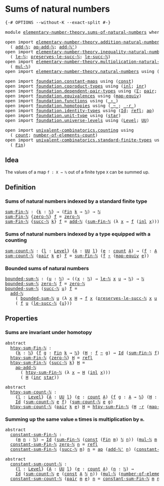 # Sums of natural numbers

<pre class="Agda"><a id="36" class="Symbol">{-#</a> <a id="40" class="Keyword">OPTIONS</a> <a id="48" class="Pragma">--without-K</a> <a id="60" class="Pragma">--exact-split</a> <a id="74" class="Symbol">#-}</a>

<a id="79" class="Keyword">module</a> <a id="86" href="elementary-number-theory.sums-of-natural-numbers.html" class="Module">elementary-number-theory.sums-of-natural-numbers</a> <a id="135" class="Keyword">where</a>

<a id="142" class="Keyword">open</a> <a id="147" class="Keyword">import</a> <a id="154" href="elementary-number-theory.addition-natural-numbers.html" class="Module">elementary-number-theory.addition-natural-numbers</a> <a id="204" class="Keyword">using</a>
  <a id="212" class="Symbol">(</a> <a id="214" href="elementary-number-theory.addition-natural-numbers.html#988" class="Function">add-ℕ</a><a id="219" class="Symbol">;</a> <a id="221" href="elementary-number-theory.addition-natural-numbers.html#1104" class="Function">ap-add-ℕ</a><a id="229" class="Symbol">;</a> <a id="231" href="elementary-number-theory.addition-natural-numbers.html#1061" class="Function">add-ℕ&#39;</a><a id="237" class="Symbol">)</a>
<a id="239" class="Keyword">open</a> <a id="244" class="Keyword">import</a> <a id="251" href="elementary-number-theory.inequality-natural-numbers.html" class="Module">elementary-number-theory.inequality-natural-numbers</a> <a id="303" class="Keyword">using</a>
  <a id="311" class="Symbol">(</a> <a id="313" href="elementary-number-theory.inequality-natural-numbers.html#9976" class="Function">le-ℕ</a><a id="317" class="Symbol">;</a> <a id="319" href="elementary-number-theory.inequality-natural-numbers.html#11297" class="Function">preserves-le-succ-ℕ</a><a id="338" class="Symbol">;</a> <a id="340" href="elementary-number-theory.inequality-natural-numbers.html#13882" class="Function">le-succ-ℕ</a><a id="349" class="Symbol">)</a>
<a id="351" class="Keyword">open</a> <a id="356" class="Keyword">import</a> <a id="363" href="elementary-number-theory.multiplication-natural-numbers.html" class="Module">elementary-number-theory.multiplication-natural-numbers</a> <a id="419" class="Keyword">using</a>
  <a id="427" class="Symbol">(</a> <a id="429" href="elementary-number-theory.multiplication-natural-numbers.html#1176" class="Function">mul-ℕ</a><a id="434" class="Symbol">)</a>
<a id="436" class="Keyword">open</a> <a id="441" class="Keyword">import</a> <a id="448" href="elementary-number-theory.natural-numbers.html" class="Module">elementary-number-theory.natural-numbers</a> <a id="489" class="Keyword">using</a> <a id="495" class="Symbol">(</a><a id="496" href="elementary-number-theory.natural-numbers.html#1444" class="Datatype">ℕ</a><a id="497" class="Symbol">;</a> <a id="499" href="elementary-number-theory.natural-numbers.html#1465" class="InductiveConstructor">zero-ℕ</a><a id="505" class="Symbol">;</a> <a id="507" href="elementary-number-theory.natural-numbers.html#1478" class="InductiveConstructor">succ-ℕ</a><a id="513" class="Symbol">)</a>

<a id="516" class="Keyword">open</a> <a id="521" class="Keyword">import</a> <a id="528" href="foundation.constant-maps.html" class="Module">foundation.constant-maps</a> <a id="553" class="Keyword">using</a> <a id="559" class="Symbol">(</a><a id="560" href="foundation-core.constant-maps.html#203" class="Function">const</a><a id="565" class="Symbol">)</a>
<a id="567" class="Keyword">open</a> <a id="572" class="Keyword">import</a> <a id="579" href="foundation.coproduct-types.html" class="Module">foundation.coproduct-types</a> <a id="606" class="Keyword">using</a> <a id="612" class="Symbol">(</a><a id="613" href="foundation.coproduct-types.html#1239" class="InductiveConstructor">inl</a><a id="616" class="Symbol">;</a> <a id="618" href="foundation.coproduct-types.html#1262" class="InductiveConstructor">inr</a><a id="621" class="Symbol">)</a>
<a id="623" class="Keyword">open</a> <a id="628" class="Keyword">import</a> <a id="635" href="foundation.dependent-pair-types.html" class="Module">foundation.dependent-pair-types</a> <a id="667" class="Keyword">using</a> <a id="673" class="Symbol">(</a><a id="674" href="foundation-core.dependent-pair-types.html#502" class="Record">Σ</a><a id="675" class="Symbol">;</a> <a id="677" href="foundation-core.dependent-pair-types.html#575" class="InductiveConstructor">pair</a><a id="681" class="Symbol">;</a> <a id="683" href="foundation-core.dependent-pair-types.html#592" class="Field">pr1</a><a id="686" class="Symbol">;</a> <a id="688" href="foundation-core.dependent-pair-types.html#604" class="Field">pr2</a><a id="691" class="Symbol">)</a>
<a id="693" class="Keyword">open</a> <a id="698" class="Keyword">import</a> <a id="705" href="foundation.equivalences.html" class="Module">foundation.equivalences</a> <a id="729" class="Keyword">using</a> <a id="735" class="Symbol">(</a><a id="736" href="foundation-core.equivalences.html#1807" class="Function">map-equiv</a><a id="745" class="Symbol">)</a>
<a id="747" class="Keyword">open</a> <a id="752" class="Keyword">import</a> <a id="759" href="foundation.functions.html" class="Module">foundation.functions</a> <a id="780" class="Keyword">using</a> <a id="786" class="Symbol">(</a><a id="787" href="foundation-core.functions.html#407" class="Function Operator">_∘_</a><a id="790" class="Symbol">)</a>
<a id="792" class="Keyword">open</a> <a id="797" class="Keyword">import</a> <a id="804" href="foundation.homotopies.html" class="Module">foundation.homotopies</a> <a id="826" class="Keyword">using</a> <a id="832" class="Symbol">(</a><a id="833" href="foundation-core.homotopies.html#467" class="Function Operator">_~_</a><a id="836" class="Symbol">;</a> <a id="838" href="foundation-core.homotopies.html#1974" class="Function Operator">_·r_</a><a id="842" class="Symbol">)</a>
<a id="844" class="Keyword">open</a> <a id="849" class="Keyword">import</a> <a id="856" href="foundation.identity-types.html" class="Module">foundation.identity-types</a> <a id="882" class="Keyword">using</a> <a id="888" class="Symbol">(</a><a id="889" href="foundation-core.identity-types.html#641" class="Datatype">Id</a><a id="891" class="Symbol">;</a> <a id="893" href="foundation-core.identity-types.html#694" class="InductiveConstructor">refl</a><a id="897" class="Symbol">;</a> <a id="899" href="foundation-core.identity-types.html#2853" class="Function">ap</a><a id="901" class="Symbol">)</a>
<a id="903" class="Keyword">open</a> <a id="908" class="Keyword">import</a> <a id="915" href="foundation.unit-type.html" class="Module">foundation.unit-type</a> <a id="936" class="Keyword">using</a> <a id="942" class="Symbol">(</a><a id="943" href="foundation.unit-type.html#999" class="InductiveConstructor">star</a><a id="947" class="Symbol">)</a>
<a id="949" class="Keyword">open</a> <a id="954" class="Keyword">import</a> <a id="961" href="foundation.universe-levels.html" class="Module">foundation.universe-levels</a> <a id="988" class="Keyword">using</a> <a id="994" class="Symbol">(</a><a id="995" href="Agda.Primitive.html#597" class="Postulate">Level</a><a id="1000" class="Symbol">;</a> <a id="1002" href="foundation-core.universe-levels.html#222" class="Primitive">UU</a><a id="1004" class="Symbol">)</a>

<a id="1007" class="Keyword">open</a> <a id="1012" class="Keyword">import</a> <a id="1019" href="univalent-combinatorics.counting.html" class="Module">univalent-combinatorics.counting</a> <a id="1052" class="Keyword">using</a>
  <a id="1060" class="Symbol">(</a> <a id="1062" href="univalent-combinatorics.counting.html#1746" class="Function">count</a><a id="1067" class="Symbol">;</a> <a id="1069" href="univalent-combinatorics.counting.html#1874" class="Function">number-of-elements-count</a><a id="1093" class="Symbol">)</a>
<a id="1095" class="Keyword">open</a> <a id="1100" class="Keyword">import</a> <a id="1107" href="univalent-combinatorics.standard-finite-types.html" class="Module">univalent-combinatorics.standard-finite-types</a> <a id="1153" class="Keyword">using</a>
  <a id="1161" class="Symbol">(</a> <a id="1163" href="univalent-combinatorics.standard-finite-types.html#2072" class="Function">Fin</a><a id="1166" class="Symbol">)</a>
</pre>
## Idea

The values of a map `f : X → ℕ` out of a finite type `X` can be summed up.

## Definition

### Sums of natural numbers indexed by a standard finite type

<pre class="Agda"><a id="sum-Fin-ℕ"></a><a id="1344" href="elementary-number-theory.sums-of-natural-numbers.html#1344" class="Function">sum-Fin-ℕ</a> <a id="1354" class="Symbol">:</a> <a id="1356" class="Symbol">{</a><a id="1357" href="elementary-number-theory.sums-of-natural-numbers.html#1357" class="Bound">k</a> <a id="1359" class="Symbol">:</a> <a id="1361" href="elementary-number-theory.natural-numbers.html#1444" class="Datatype">ℕ</a><a id="1362" class="Symbol">}</a> <a id="1364" class="Symbol">→</a> <a id="1366" class="Symbol">(</a><a id="1367" href="univalent-combinatorics.standard-finite-types.html#2072" class="Function">Fin</a> <a id="1371" href="elementary-number-theory.sums-of-natural-numbers.html#1357" class="Bound">k</a> <a id="1373" class="Symbol">→</a> <a id="1375" href="elementary-number-theory.natural-numbers.html#1444" class="Datatype">ℕ</a><a id="1376" class="Symbol">)</a> <a id="1378" class="Symbol">→</a> <a id="1380" href="elementary-number-theory.natural-numbers.html#1444" class="Datatype">ℕ</a>
<a id="1382" href="elementary-number-theory.sums-of-natural-numbers.html#1344" class="Function">sum-Fin-ℕ</a> <a id="1392" class="Symbol">{</a><a id="1393" href="elementary-number-theory.natural-numbers.html#1465" class="InductiveConstructor">zero-ℕ</a><a id="1399" class="Symbol">}</a> <a id="1401" href="elementary-number-theory.sums-of-natural-numbers.html#1401" class="Bound">f</a> <a id="1403" class="Symbol">=</a> <a id="1405" href="elementary-number-theory.natural-numbers.html#1465" class="InductiveConstructor">zero-ℕ</a>
<a id="1412" href="elementary-number-theory.sums-of-natural-numbers.html#1344" class="Function">sum-Fin-ℕ</a> <a id="1422" class="Symbol">{</a><a id="1423" href="elementary-number-theory.natural-numbers.html#1478" class="InductiveConstructor">succ-ℕ</a> <a id="1430" href="elementary-number-theory.sums-of-natural-numbers.html#1430" class="Bound">k</a><a id="1431" class="Symbol">}</a> <a id="1433" href="elementary-number-theory.sums-of-natural-numbers.html#1433" class="Bound">f</a> <a id="1435" class="Symbol">=</a> <a id="1437" href="elementary-number-theory.addition-natural-numbers.html#988" class="Function">add-ℕ</a> <a id="1443" class="Symbol">(</a><a id="1444" href="elementary-number-theory.sums-of-natural-numbers.html#1344" class="Function">sum-Fin-ℕ</a> <a id="1454" class="Symbol">(λ</a> <a id="1457" href="elementary-number-theory.sums-of-natural-numbers.html#1457" class="Bound">x</a> <a id="1459" class="Symbol">→</a> <a id="1461" href="elementary-number-theory.sums-of-natural-numbers.html#1433" class="Bound">f</a> <a id="1463" class="Symbol">(</a><a id="1464" href="foundation.coproduct-types.html#1239" class="InductiveConstructor">inl</a> <a id="1468" href="elementary-number-theory.sums-of-natural-numbers.html#1457" class="Bound">x</a><a id="1469" class="Symbol">)))</a> <a id="1473" class="Symbol">(</a><a id="1474" href="elementary-number-theory.sums-of-natural-numbers.html#1433" class="Bound">f</a> <a id="1476" class="Symbol">(</a><a id="1477" href="foundation.coproduct-types.html#1262" class="InductiveConstructor">inr</a> <a id="1481" href="foundation.unit-type.html#999" class="InductiveConstructor">star</a><a id="1485" class="Symbol">))</a>
</pre>
### Sums of natural numbers indexed by a type equipped with a counting

<pre class="Agda"><a id="sum-count-ℕ"></a><a id="1573" href="elementary-number-theory.sums-of-natural-numbers.html#1573" class="Function">sum-count-ℕ</a> <a id="1585" class="Symbol">:</a> <a id="1587" class="Symbol">{</a><a id="1588" href="elementary-number-theory.sums-of-natural-numbers.html#1588" class="Bound">l</a> <a id="1590" class="Symbol">:</a> <a id="1592" href="Agda.Primitive.html#597" class="Postulate">Level</a><a id="1597" class="Symbol">}</a> <a id="1599" class="Symbol">{</a><a id="1600" href="elementary-number-theory.sums-of-natural-numbers.html#1600" class="Bound">A</a> <a id="1602" class="Symbol">:</a> <a id="1604" href="foundation-core.universe-levels.html#222" class="Primitive">UU</a> <a id="1607" href="elementary-number-theory.sums-of-natural-numbers.html#1588" class="Bound">l</a><a id="1608" class="Symbol">}</a> <a id="1610" class="Symbol">(</a><a id="1611" href="elementary-number-theory.sums-of-natural-numbers.html#1611" class="Bound">e</a> <a id="1613" class="Symbol">:</a> <a id="1615" href="univalent-combinatorics.counting.html#1746" class="Function">count</a> <a id="1621" href="elementary-number-theory.sums-of-natural-numbers.html#1600" class="Bound">A</a><a id="1622" class="Symbol">)</a> <a id="1624" class="Symbol">→</a> <a id="1626" class="Symbol">(</a><a id="1627" href="elementary-number-theory.sums-of-natural-numbers.html#1627" class="Bound">f</a> <a id="1629" class="Symbol">:</a> <a id="1631" href="elementary-number-theory.sums-of-natural-numbers.html#1600" class="Bound">A</a> <a id="1633" class="Symbol">→</a> <a id="1635" href="elementary-number-theory.natural-numbers.html#1444" class="Datatype">ℕ</a><a id="1636" class="Symbol">)</a> <a id="1638" class="Symbol">→</a> <a id="1640" href="elementary-number-theory.natural-numbers.html#1444" class="Datatype">ℕ</a>
<a id="1642" href="elementary-number-theory.sums-of-natural-numbers.html#1573" class="Function">sum-count-ℕ</a> <a id="1654" class="Symbol">(</a><a id="1655" href="foundation-core.dependent-pair-types.html#575" class="InductiveConstructor">pair</a> <a id="1660" href="elementary-number-theory.sums-of-natural-numbers.html#1660" class="Bound">k</a> <a id="1662" href="elementary-number-theory.sums-of-natural-numbers.html#1662" class="Bound">e</a><a id="1663" class="Symbol">)</a> <a id="1665" href="elementary-number-theory.sums-of-natural-numbers.html#1665" class="Bound">f</a> <a id="1667" class="Symbol">=</a> <a id="1669" href="elementary-number-theory.sums-of-natural-numbers.html#1344" class="Function">sum-Fin-ℕ</a> <a id="1679" class="Symbol">(</a><a id="1680" href="elementary-number-theory.sums-of-natural-numbers.html#1665" class="Bound">f</a> <a id="1682" href="foundation-core.functions.html#407" class="Function Operator">∘</a> <a id="1684" class="Symbol">(</a><a id="1685" href="foundation-core.equivalences.html#1807" class="Function">map-equiv</a> <a id="1695" href="elementary-number-theory.sums-of-natural-numbers.html#1662" class="Bound">e</a><a id="1696" class="Symbol">))</a>
</pre>
### Bounded sums of natural numbers

<pre class="Agda"><a id="bounded-sum-ℕ"></a><a id="1749" href="elementary-number-theory.sums-of-natural-numbers.html#1749" class="Function">bounded-sum-ℕ</a> <a id="1763" class="Symbol">:</a> <a id="1765" class="Symbol">(</a><a id="1766" href="elementary-number-theory.sums-of-natural-numbers.html#1766" class="Bound">u</a> <a id="1768" class="Symbol">:</a> <a id="1770" href="elementary-number-theory.natural-numbers.html#1444" class="Datatype">ℕ</a><a id="1771" class="Symbol">)</a> <a id="1773" class="Symbol">→</a> <a id="1775" class="Symbol">((</a><a id="1777" href="elementary-number-theory.sums-of-natural-numbers.html#1777" class="Bound">x</a> <a id="1779" class="Symbol">:</a> <a id="1781" href="elementary-number-theory.natural-numbers.html#1444" class="Datatype">ℕ</a><a id="1782" class="Symbol">)</a> <a id="1784" class="Symbol">→</a> <a id="1786" href="elementary-number-theory.inequality-natural-numbers.html#9976" class="Function">le-ℕ</a> <a id="1791" href="elementary-number-theory.sums-of-natural-numbers.html#1777" class="Bound">x</a> <a id="1793" href="elementary-number-theory.sums-of-natural-numbers.html#1766" class="Bound">u</a> <a id="1795" class="Symbol">→</a> <a id="1797" href="elementary-number-theory.natural-numbers.html#1444" class="Datatype">ℕ</a><a id="1798" class="Symbol">)</a> <a id="1800" class="Symbol">→</a> <a id="1802" href="elementary-number-theory.natural-numbers.html#1444" class="Datatype">ℕ</a>
<a id="1804" href="elementary-number-theory.sums-of-natural-numbers.html#1749" class="Function">bounded-sum-ℕ</a> <a id="1818" href="elementary-number-theory.natural-numbers.html#1465" class="InductiveConstructor">zero-ℕ</a> <a id="1825" href="elementary-number-theory.sums-of-natural-numbers.html#1825" class="Bound">f</a> <a id="1827" class="Symbol">=</a> <a id="1829" href="elementary-number-theory.natural-numbers.html#1465" class="InductiveConstructor">zero-ℕ</a>
<a id="1836" href="elementary-number-theory.sums-of-natural-numbers.html#1749" class="Function">bounded-sum-ℕ</a> <a id="1850" class="Symbol">(</a><a id="1851" href="elementary-number-theory.natural-numbers.html#1478" class="InductiveConstructor">succ-ℕ</a> <a id="1858" href="elementary-number-theory.sums-of-natural-numbers.html#1858" class="Bound">u</a><a id="1859" class="Symbol">)</a> <a id="1861" href="elementary-number-theory.sums-of-natural-numbers.html#1861" class="Bound">f</a> <a id="1863" class="Symbol">=</a>
  <a id="1867" href="elementary-number-theory.addition-natural-numbers.html#988" class="Function">add-ℕ</a>
    <a id="1877" class="Symbol">(</a> <a id="1879" href="elementary-number-theory.sums-of-natural-numbers.html#1749" class="Function">bounded-sum-ℕ</a> <a id="1893" href="elementary-number-theory.sums-of-natural-numbers.html#1858" class="Bound">u</a> <a id="1895" class="Symbol">(λ</a> <a id="1898" href="elementary-number-theory.sums-of-natural-numbers.html#1898" class="Bound">x</a> <a id="1900" href="elementary-number-theory.sums-of-natural-numbers.html#1900" class="Bound">H</a> <a id="1902" class="Symbol">→</a> <a id="1904" href="elementary-number-theory.sums-of-natural-numbers.html#1861" class="Bound">f</a> <a id="1906" href="elementary-number-theory.sums-of-natural-numbers.html#1898" class="Bound">x</a> <a id="1908" class="Symbol">(</a><a id="1909" href="elementary-number-theory.inequality-natural-numbers.html#11297" class="Function">preserves-le-succ-ℕ</a> <a id="1929" href="elementary-number-theory.sums-of-natural-numbers.html#1898" class="Bound">x</a> <a id="1931" href="elementary-number-theory.sums-of-natural-numbers.html#1858" class="Bound">u</a> <a id="1933" href="elementary-number-theory.sums-of-natural-numbers.html#1900" class="Bound">H</a><a id="1934" class="Symbol">)))</a>
    <a id="1942" class="Symbol">(</a> <a id="1944" href="elementary-number-theory.sums-of-natural-numbers.html#1861" class="Bound">f</a> <a id="1946" href="elementary-number-theory.sums-of-natural-numbers.html#1858" class="Bound">u</a> <a id="1948" class="Symbol">(</a><a id="1949" href="elementary-number-theory.inequality-natural-numbers.html#13882" class="Function">le-succ-ℕ</a> <a id="1959" class="Symbol">{</a><a id="1960" href="elementary-number-theory.sums-of-natural-numbers.html#1858" class="Bound">u</a><a id="1961" class="Symbol">}))</a>
</pre>
## Properties

### Sums are invariant under homotopy

<pre class="Agda"><a id="2032" class="Keyword">abstract</a>
  <a id="htpy-sum-Fin-ℕ"></a><a id="2043" href="elementary-number-theory.sums-of-natural-numbers.html#2043" class="Function">htpy-sum-Fin-ℕ</a> <a id="2058" class="Symbol">:</a>
    <a id="2064" class="Symbol">{</a><a id="2065" href="elementary-number-theory.sums-of-natural-numbers.html#2065" class="Bound">k</a> <a id="2067" class="Symbol">:</a> <a id="2069" href="elementary-number-theory.natural-numbers.html#1444" class="Datatype">ℕ</a><a id="2070" class="Symbol">}</a> <a id="2072" class="Symbol">{</a><a id="2073" href="elementary-number-theory.sums-of-natural-numbers.html#2073" class="Bound">f</a> <a id="2075" href="elementary-number-theory.sums-of-natural-numbers.html#2075" class="Bound">g</a> <a id="2077" class="Symbol">:</a> <a id="2079" href="univalent-combinatorics.standard-finite-types.html#2072" class="Function">Fin</a> <a id="2083" href="elementary-number-theory.sums-of-natural-numbers.html#2065" class="Bound">k</a> <a id="2085" class="Symbol">→</a> <a id="2087" href="elementary-number-theory.natural-numbers.html#1444" class="Datatype">ℕ</a><a id="2088" class="Symbol">}</a> <a id="2090" class="Symbol">(</a><a id="2091" href="elementary-number-theory.sums-of-natural-numbers.html#2091" class="Bound">H</a> <a id="2093" class="Symbol">:</a> <a id="2095" href="elementary-number-theory.sums-of-natural-numbers.html#2073" class="Bound">f</a> <a id="2097" href="foundation-core.homotopies.html#467" class="Function Operator">~</a> <a id="2099" href="elementary-number-theory.sums-of-natural-numbers.html#2075" class="Bound">g</a><a id="2100" class="Symbol">)</a> <a id="2102" class="Symbol">→</a> <a id="2104" href="foundation-core.identity-types.html#641" class="Datatype">Id</a> <a id="2107" class="Symbol">(</a><a id="2108" href="elementary-number-theory.sums-of-natural-numbers.html#1344" class="Function">sum-Fin-ℕ</a> <a id="2118" href="elementary-number-theory.sums-of-natural-numbers.html#2073" class="Bound">f</a><a id="2119" class="Symbol">)</a> <a id="2121" class="Symbol">(</a><a id="2122" href="elementary-number-theory.sums-of-natural-numbers.html#1344" class="Function">sum-Fin-ℕ</a> <a id="2132" href="elementary-number-theory.sums-of-natural-numbers.html#2075" class="Bound">g</a><a id="2133" class="Symbol">)</a>
  <a id="2137" href="elementary-number-theory.sums-of-natural-numbers.html#2043" class="Function">htpy-sum-Fin-ℕ</a> <a id="2152" class="Symbol">{</a><a id="2153" href="elementary-number-theory.natural-numbers.html#1465" class="InductiveConstructor">zero-ℕ</a><a id="2159" class="Symbol">}</a> <a id="2161" href="elementary-number-theory.sums-of-natural-numbers.html#2161" class="Bound">H</a> <a id="2163" class="Symbol">=</a> <a id="2165" href="foundation-core.identity-types.html#694" class="InductiveConstructor">refl</a>
  <a id="2172" href="elementary-number-theory.sums-of-natural-numbers.html#2043" class="Function">htpy-sum-Fin-ℕ</a> <a id="2187" class="Symbol">{</a><a id="2188" href="elementary-number-theory.natural-numbers.html#1478" class="InductiveConstructor">succ-ℕ</a> <a id="2195" href="elementary-number-theory.sums-of-natural-numbers.html#2195" class="Bound">k</a><a id="2196" class="Symbol">}</a> <a id="2198" href="elementary-number-theory.sums-of-natural-numbers.html#2198" class="Bound">H</a> <a id="2200" class="Symbol">=</a>
    <a id="2206" href="elementary-number-theory.addition-natural-numbers.html#1104" class="Function">ap-add-ℕ</a>
      <a id="2221" class="Symbol">(</a> <a id="2223" href="elementary-number-theory.sums-of-natural-numbers.html#2043" class="Function">htpy-sum-Fin-ℕ</a> <a id="2238" class="Symbol">(λ</a> <a id="2241" href="elementary-number-theory.sums-of-natural-numbers.html#2241" class="Bound">x</a> <a id="2243" class="Symbol">→</a> <a id="2245" href="elementary-number-theory.sums-of-natural-numbers.html#2198" class="Bound">H</a> <a id="2247" class="Symbol">(</a><a id="2248" href="foundation.coproduct-types.html#1239" class="InductiveConstructor">inl</a> <a id="2252" href="elementary-number-theory.sums-of-natural-numbers.html#2241" class="Bound">x</a><a id="2253" class="Symbol">)))</a>
      <a id="2263" class="Symbol">(</a> <a id="2265" href="elementary-number-theory.sums-of-natural-numbers.html#2198" class="Bound">H</a> <a id="2267" class="Symbol">(</a><a id="2268" href="foundation.coproduct-types.html#1262" class="InductiveConstructor">inr</a> <a id="2272" href="foundation.unit-type.html#999" class="InductiveConstructor">star</a><a id="2276" class="Symbol">))</a>

<a id="2280" class="Keyword">abstract</a>
  <a id="htpy-sum-count-ℕ"></a><a id="2291" href="elementary-number-theory.sums-of-natural-numbers.html#2291" class="Function">htpy-sum-count-ℕ</a> <a id="2308" class="Symbol">:</a>
    <a id="2314" class="Symbol">{</a><a id="2315" href="elementary-number-theory.sums-of-natural-numbers.html#2315" class="Bound">l</a> <a id="2317" class="Symbol">:</a> <a id="2319" href="Agda.Primitive.html#597" class="Postulate">Level</a><a id="2324" class="Symbol">}</a> <a id="2326" class="Symbol">{</a><a id="2327" href="elementary-number-theory.sums-of-natural-numbers.html#2327" class="Bound">A</a> <a id="2329" class="Symbol">:</a> <a id="2331" href="foundation-core.universe-levels.html#222" class="Primitive">UU</a> <a id="2334" href="elementary-number-theory.sums-of-natural-numbers.html#2315" class="Bound">l</a><a id="2335" class="Symbol">}</a> <a id="2337" class="Symbol">(</a><a id="2338" href="elementary-number-theory.sums-of-natural-numbers.html#2338" class="Bound">e</a> <a id="2340" class="Symbol">:</a> <a id="2342" href="univalent-combinatorics.counting.html#1746" class="Function">count</a> <a id="2348" href="elementary-number-theory.sums-of-natural-numbers.html#2327" class="Bound">A</a><a id="2349" class="Symbol">)</a> <a id="2351" class="Symbol">{</a><a id="2352" href="elementary-number-theory.sums-of-natural-numbers.html#2352" class="Bound">f</a> <a id="2354" href="elementary-number-theory.sums-of-natural-numbers.html#2354" class="Bound">g</a> <a id="2356" class="Symbol">:</a> <a id="2358" href="elementary-number-theory.sums-of-natural-numbers.html#2327" class="Bound">A</a> <a id="2360" class="Symbol">→</a> <a id="2362" href="elementary-number-theory.natural-numbers.html#1444" class="Datatype">ℕ</a><a id="2363" class="Symbol">}</a> <a id="2365" class="Symbol">(</a><a id="2366" href="elementary-number-theory.sums-of-natural-numbers.html#2366" class="Bound">H</a> <a id="2368" class="Symbol">:</a> <a id="2370" href="elementary-number-theory.sums-of-natural-numbers.html#2352" class="Bound">f</a> <a id="2372" href="foundation-core.homotopies.html#467" class="Function Operator">~</a> <a id="2374" href="elementary-number-theory.sums-of-natural-numbers.html#2354" class="Bound">g</a><a id="2375" class="Symbol">)</a> <a id="2377" class="Symbol">→</a>
    <a id="2383" href="foundation-core.identity-types.html#641" class="Datatype">Id</a> <a id="2386" class="Symbol">(</a><a id="2387" href="elementary-number-theory.sums-of-natural-numbers.html#1573" class="Function">sum-count-ℕ</a> <a id="2399" href="elementary-number-theory.sums-of-natural-numbers.html#2338" class="Bound">e</a> <a id="2401" href="elementary-number-theory.sums-of-natural-numbers.html#2352" class="Bound">f</a><a id="2402" class="Symbol">)</a> <a id="2404" class="Symbol">(</a><a id="2405" href="elementary-number-theory.sums-of-natural-numbers.html#1573" class="Function">sum-count-ℕ</a> <a id="2417" href="elementary-number-theory.sums-of-natural-numbers.html#2338" class="Bound">e</a> <a id="2419" href="elementary-number-theory.sums-of-natural-numbers.html#2354" class="Bound">g</a><a id="2420" class="Symbol">)</a>
  <a id="2424" href="elementary-number-theory.sums-of-natural-numbers.html#2291" class="Function">htpy-sum-count-ℕ</a> <a id="2441" class="Symbol">(</a><a id="2442" href="foundation-core.dependent-pair-types.html#575" class="InductiveConstructor">pair</a> <a id="2447" href="elementary-number-theory.sums-of-natural-numbers.html#2447" class="Bound">k</a> <a id="2449" href="elementary-number-theory.sums-of-natural-numbers.html#2449" class="Bound">e</a><a id="2450" class="Symbol">)</a> <a id="2452" href="elementary-number-theory.sums-of-natural-numbers.html#2452" class="Bound">H</a> <a id="2454" class="Symbol">=</a> <a id="2456" href="elementary-number-theory.sums-of-natural-numbers.html#2043" class="Function">htpy-sum-Fin-ℕ</a> <a id="2471" class="Symbol">(</a><a id="2472" href="elementary-number-theory.sums-of-natural-numbers.html#2452" class="Bound">H</a> <a id="2474" href="foundation-core.homotopies.html#1974" class="Function Operator">·r</a> <a id="2477" class="Symbol">(</a><a id="2478" href="foundation-core.equivalences.html#1807" class="Function">map-equiv</a> <a id="2488" href="elementary-number-theory.sums-of-natural-numbers.html#2449" class="Bound">e</a><a id="2489" class="Symbol">))</a>
</pre>
### Summing up the same value `m` times is multiplication by `m`.

<pre class="Agda"><a id="2572" class="Keyword">abstract</a>
  <a id="constant-sum-Fin-ℕ"></a><a id="2583" href="elementary-number-theory.sums-of-natural-numbers.html#2583" class="Function">constant-sum-Fin-ℕ</a> <a id="2602" class="Symbol">:</a>
    <a id="2608" class="Symbol">(</a><a id="2609" href="elementary-number-theory.sums-of-natural-numbers.html#2609" class="Bound">m</a> <a id="2611" href="elementary-number-theory.sums-of-natural-numbers.html#2611" class="Bound">n</a> <a id="2613" class="Symbol">:</a> <a id="2615" href="elementary-number-theory.natural-numbers.html#1444" class="Datatype">ℕ</a><a id="2616" class="Symbol">)</a> <a id="2618" class="Symbol">→</a> <a id="2620" href="foundation-core.identity-types.html#641" class="Datatype">Id</a> <a id="2623" class="Symbol">(</a><a id="2624" href="elementary-number-theory.sums-of-natural-numbers.html#1344" class="Function">sum-Fin-ℕ</a> <a id="2634" class="Symbol">(</a><a id="2635" href="foundation-core.constant-maps.html#203" class="Function">const</a> <a id="2641" class="Symbol">(</a><a id="2642" href="univalent-combinatorics.standard-finite-types.html#2072" class="Function">Fin</a> <a id="2646" href="elementary-number-theory.sums-of-natural-numbers.html#2609" class="Bound">m</a><a id="2647" class="Symbol">)</a> <a id="2649" href="elementary-number-theory.natural-numbers.html#1444" class="Datatype">ℕ</a> <a id="2651" href="elementary-number-theory.sums-of-natural-numbers.html#2611" class="Bound">n</a><a id="2652" class="Symbol">))</a> <a id="2655" class="Symbol">(</a><a id="2656" href="elementary-number-theory.multiplication-natural-numbers.html#1176" class="Function">mul-ℕ</a> <a id="2662" href="elementary-number-theory.sums-of-natural-numbers.html#2609" class="Bound">m</a> <a id="2664" href="elementary-number-theory.sums-of-natural-numbers.html#2611" class="Bound">n</a><a id="2665" class="Symbol">)</a>
  <a id="2669" href="elementary-number-theory.sums-of-natural-numbers.html#2583" class="Function">constant-sum-Fin-ℕ</a> <a id="2688" href="elementary-number-theory.natural-numbers.html#1465" class="InductiveConstructor">zero-ℕ</a> <a id="2695" href="elementary-number-theory.sums-of-natural-numbers.html#2695" class="Bound">n</a> <a id="2697" class="Symbol">=</a> <a id="2699" href="foundation-core.identity-types.html#694" class="InductiveConstructor">refl</a>
  <a id="2706" href="elementary-number-theory.sums-of-natural-numbers.html#2583" class="Function">constant-sum-Fin-ℕ</a> <a id="2725" class="Symbol">(</a><a id="2726" href="elementary-number-theory.natural-numbers.html#1478" class="InductiveConstructor">succ-ℕ</a> <a id="2733" href="elementary-number-theory.sums-of-natural-numbers.html#2733" class="Bound">m</a><a id="2734" class="Symbol">)</a> <a id="2736" href="elementary-number-theory.sums-of-natural-numbers.html#2736" class="Bound">n</a> <a id="2738" class="Symbol">=</a> <a id="2740" href="foundation-core.identity-types.html#2853" class="Function">ap</a> <a id="2743" class="Symbol">(</a><a id="2744" href="elementary-number-theory.addition-natural-numbers.html#1061" class="Function">add-ℕ&#39;</a> <a id="2751" href="elementary-number-theory.sums-of-natural-numbers.html#2736" class="Bound">n</a><a id="2752" class="Symbol">)</a> <a id="2754" class="Symbol">(</a><a id="2755" href="elementary-number-theory.sums-of-natural-numbers.html#2583" class="Function">constant-sum-Fin-ℕ</a> <a id="2774" href="elementary-number-theory.sums-of-natural-numbers.html#2733" class="Bound">m</a> <a id="2776" href="elementary-number-theory.sums-of-natural-numbers.html#2736" class="Bound">n</a><a id="2777" class="Symbol">)</a>

<a id="2780" class="Keyword">abstract</a>
  <a id="constant-sum-count-ℕ"></a><a id="2791" href="elementary-number-theory.sums-of-natural-numbers.html#2791" class="Function">constant-sum-count-ℕ</a> <a id="2812" class="Symbol">:</a>
    <a id="2818" class="Symbol">{</a><a id="2819" href="elementary-number-theory.sums-of-natural-numbers.html#2819" class="Bound">l</a> <a id="2821" class="Symbol">:</a> <a id="2823" href="Agda.Primitive.html#597" class="Postulate">Level</a><a id="2828" class="Symbol">}</a> <a id="2830" class="Symbol">{</a><a id="2831" href="elementary-number-theory.sums-of-natural-numbers.html#2831" class="Bound">A</a> <a id="2833" class="Symbol">:</a> <a id="2835" href="foundation-core.universe-levels.html#222" class="Primitive">UU</a> <a id="2838" href="elementary-number-theory.sums-of-natural-numbers.html#2819" class="Bound">l</a><a id="2839" class="Symbol">}</a> <a id="2841" class="Symbol">(</a><a id="2842" href="elementary-number-theory.sums-of-natural-numbers.html#2842" class="Bound">e</a> <a id="2844" class="Symbol">:</a> <a id="2846" href="univalent-combinatorics.counting.html#1746" class="Function">count</a> <a id="2852" href="elementary-number-theory.sums-of-natural-numbers.html#2831" class="Bound">A</a><a id="2853" class="Symbol">)</a> <a id="2855" class="Symbol">(</a><a id="2856" href="elementary-number-theory.sums-of-natural-numbers.html#2856" class="Bound">n</a> <a id="2858" class="Symbol">:</a> <a id="2860" href="elementary-number-theory.natural-numbers.html#1444" class="Datatype">ℕ</a><a id="2861" class="Symbol">)</a> <a id="2863" class="Symbol">→</a>
    <a id="2869" href="foundation-core.identity-types.html#641" class="Datatype">Id</a> <a id="2872" class="Symbol">(</a><a id="2873" href="elementary-number-theory.sums-of-natural-numbers.html#1573" class="Function">sum-count-ℕ</a> <a id="2885" href="elementary-number-theory.sums-of-natural-numbers.html#2842" class="Bound">e</a> <a id="2887" class="Symbol">(</a><a id="2888" href="foundation-core.constant-maps.html#203" class="Function">const</a> <a id="2894" href="elementary-number-theory.sums-of-natural-numbers.html#2831" class="Bound">A</a> <a id="2896" href="elementary-number-theory.natural-numbers.html#1444" class="Datatype">ℕ</a> <a id="2898" href="elementary-number-theory.sums-of-natural-numbers.html#2856" class="Bound">n</a><a id="2899" class="Symbol">))</a> <a id="2902" class="Symbol">(</a><a id="2903" href="elementary-number-theory.multiplication-natural-numbers.html#1176" class="Function">mul-ℕ</a> <a id="2909" class="Symbol">(</a><a id="2910" href="univalent-combinatorics.counting.html#1874" class="Function">number-of-elements-count</a> <a id="2935" href="elementary-number-theory.sums-of-natural-numbers.html#2842" class="Bound">e</a><a id="2936" class="Symbol">)</a> <a id="2938" href="elementary-number-theory.sums-of-natural-numbers.html#2856" class="Bound">n</a><a id="2939" class="Symbol">)</a>
  <a id="2943" href="elementary-number-theory.sums-of-natural-numbers.html#2791" class="Function">constant-sum-count-ℕ</a> <a id="2964" class="Symbol">(</a><a id="2965" href="foundation-core.dependent-pair-types.html#575" class="InductiveConstructor">pair</a> <a id="2970" href="elementary-number-theory.sums-of-natural-numbers.html#2970" class="Bound">m</a> <a id="2972" href="elementary-number-theory.sums-of-natural-numbers.html#2972" class="Bound">e</a><a id="2973" class="Symbol">)</a> <a id="2975" href="elementary-number-theory.sums-of-natural-numbers.html#2975" class="Bound">n</a> <a id="2977" class="Symbol">=</a> <a id="2979" href="elementary-number-theory.sums-of-natural-numbers.html#2583" class="Function">constant-sum-Fin-ℕ</a> <a id="2998" href="elementary-number-theory.sums-of-natural-numbers.html#2970" class="Bound">m</a> <a id="3000" href="elementary-number-theory.sums-of-natural-numbers.html#2975" class="Bound">n</a>
</pre>